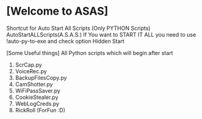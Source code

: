 # [Welcome to ASAS]
Shortcut for Auto Start All Scripts (Only PYTHON Scripts)
AutoStartALLScripts(A.S.A.S.)
If You want to START IT ALL you need to use !auto-py-to-exe and check option Hidden Start

[Some Useful things]
All Python scripts which will begin after start
1. ScrCap.py
2. VoiceRec.py
3. BackupFilesCopy.py
4. CamShotter.py
5. WiFiPassSaver.py
6. CookieStealer.py
7. WebLogCreds.py
8. RickRoll (ForFun :D)
